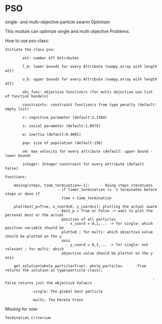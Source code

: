 # PSO
single- and multi-objective particle swarm Optimizer

This module can optimize single and multi objective Problems.

How to use pso class:

	Initiate the class pso:
                    
			att: number off Attributes
                        
			l_b: lower bounds for every Attribute (numpy.array with length att)
                        
			u_b: upper bounds for every Attribute (numpy.array with length att)
                        
			obj_func: objective function/s (for multi objective use list of function handels)
                        
			constraints: constraint function/s from type penalty (default: empty list)
                        
			c: cognitive parameter (default:2.1304)
                        
			s: sozial parameter (default:1.0575)
                        
			w: inertia (default:0.4091)
                        
			pop: size of population (default:156)
                        
			vm: max velocity for every attribute (default: upper bound - lower bound)
                        
			integer: Integer constraint for every attribute (default False)
	
	Functions:
        
		moving(steps, time_termination=-1): 	- doing steps iterations
							- if timer_termination != -1 terminates before steps or done if 
							  time > time_termination
                
		plot(best_p=True, x_coord=0, y_coord=1): plotting the actual swarm
							- best_p = True or False -> want to plot the personal best or the actual
							  position of all particles
        						- x_coord = 0,1,... -> for single: which position variable should be 
							  plotted ; for multi: which objective value should be plotted on the y
							  axis
        						- y_coord = 0,1,... -> for single: not relevant ; for multi: which 
							  objective value should be plottet on the y axis
                
		get_solution(whole_particle=True): whole_particle=      -True returns the solution as type(particle class);
                
                                                                        -False returns just the objective Value/s
						
				-single: The global best particle
                                
				-multi: The Pareto Front		   

Missing for now:

	Termination Criterium
